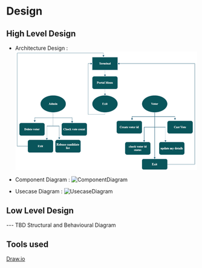 # Design

## High Level Design 
* Architecture Design :
![Architecture](https://github.com/99cherrys/Online-voting-system/blob/main/Design/Architecture%20.png)
* Component Diagram :
![ComponentDiagram]()

* Usecase Diagram :
![UsecaseDiagram]()

## Low Level Design 

--- TBD Structural and Behavioural Diagram

## Tools used
[Draw.io](https://app.diagrams.net/)
